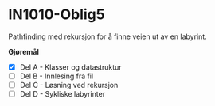 # IN1010-Oblig5
Pathfinding med rekursjon for å finne veien ut av en labyrint.

**Gjøremål**
-[x] Del A - Klasser og datastruktur
-[ ] Del B - Innlesing fra fil
-[ ] Del C - Løsning ved rekursjon
-[ ] Del D - Sykliske labyrinter